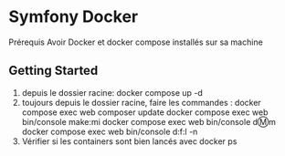 # Symfony Docker 

Prérequis 
  Avoir Docker et docker compose installés sur sa machine

## Getting Started

1. depuis le dossier racine: docker compose up -d 
2. toujours depuis le dossier racine, faire les commandes : 
    docker compose exec web composer update
    docker compose exec web bin/console make:mi
    docker compose exec web bin/console d:m:m 
    docker compose exec web bin/console d:f:l -n 
3. Vérifier si les containers sont bien lancés avec docker ps 
